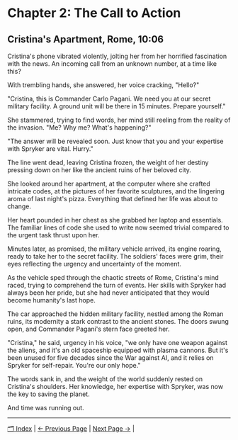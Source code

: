 # Chapter 2: The Call to Action
## Cristina's Apartment, Rome, 10:06

Cristina's phone vibrated violently, jolting her from her horrified fascination with the news. An incoming call from an unknown number, at a time like this?

With trembling hands, she answered, her voice cracking, "Hello?"

"Cristina, this is Commander Carlo Pagani. We need you at our secret military facility. A ground unit will be there in 15 minutes. Prepare yourself."

She stammered, trying to find words, her mind still reeling from the reality of the invasion. "Me? Why me? What's happening?"

"The answer will be revealed soon. Just know that you and your expertise with Spryker are vital. Hurry."

The line went dead, leaving Cristina frozen, the weight of her destiny pressing down on her like the ancient ruins of her beloved city.

She looked around her apartment, at the computer where she crafted intricate codes, at the pictures of her favorite sculptures, and the lingering aroma of last night's pizza. Everything that defined her life was about to change.

Her heart pounded in her chest as she grabbed her laptop and essentials. The familiar lines of code she used to write now seemed trivial compared to the urgent task thrust upon her.

Minutes later, as promised, the military vehicle arrived, its engine roaring, ready to take her to the secret facility. The soldiers' faces were grim, their eyes reflecting the urgency and uncertainty of the moment.

As the vehicle sped through the chaotic streets of Rome, Cristina's mind raced, trying to comprehend the turn of events. Her skills with Spryker had always been her pride, but she had never anticipated that they would become humanity's last hope.

The car approached the hidden military facility, nestled among the Roman ruins, its modernity a stark contrast to the ancient stones. The doors swung open, and Commander Pagani's stern face greeted her.

"Cristina," he said, urgency in his voice, "we only have one weapon against the aliens, and it's an old spaceship equipped with plasma cannons. But it's been unused for five decades since the War against AI, and it relies on Spryker for self-repair. You're our only hope."

The words sank in, and the weight of the world suddenly rested on Cristina's shoulders. Her knowledge, her expertise with Spryker, was now the key to saving the planet.

And time was running out.

---
[🗂 Index](../README.md) | [← Previous Page](01.md) | [Next Page →](03.md) | 
